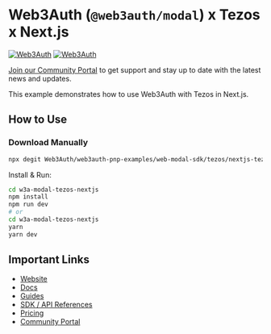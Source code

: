 # Web3Auth (`@web3auth/modal`) x Tezos x Next.js

[![Web3Auth](https://img.shields.io/badge/Web3Auth-SDK-blue)](https://web3auth.io/docs/sdk/web/modal/)
[![Web3Auth](https://img.shields.io/badge/Web3Auth-Community-cyan)](https://community.web3auth.io)

[Join our Community Portal](https://community.web3auth.io/) to get support and stay up to date with the latest news and updates.

This example demonstrates how to use Web3Auth with Tezos in Next.js.

## How to Use

### Download Manually

```bash
npx degit Web3Auth/web3auth-pnp-examples/web-modal-sdk/tezos/nextjs-tezos-modal-example w3a-modal-tezos-nextjs
```

Install & Run:

```bash
cd w3a-modal-tezos-nextjs
npm install
npm run dev
# or
cd w3a-modal-tezos-nextjs
yarn
yarn dev
```

## Important Links

- [Website](https://web3auth.io)
- [Docs](https://web3auth.io/docs)
- [Guides](https://web3auth.io/docs/guides)
- [SDK / API References](https://web3auth.io/docs/sdk)
- [Pricing](https://web3auth.io/pricing.html)
- [Community Portal](https://community.web3auth.io)